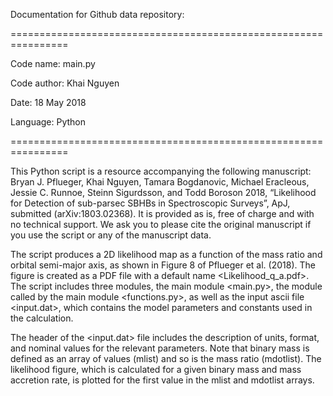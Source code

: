 Documentation for Github data repository:

================================================================
 
 Code name: main.py
 
 Code author: Khai Nguyen
 
 Date: 18 May 2018
 
 Language: Python
 
================================================================

This Python script is a resource accompanying the following manuscript: Bryan J. Pflueger, Khai Nguyen, Tamara Bogdanovic, Michael Eracleous, Jessie C. Runnoe, Steinn Sigurdsson, and Todd Boroson 2018, “Likelihood for Detection of sub-parsec SBHBs in Spectroscopic Surveys”, ApJ, submitted (arXiv:1803.02368). It is provided as is, free of charge and with no technical support. We ask you to please cite the original manuscript if you use the script or any of the manuscript data.

The script produces a 2D likelihood map as a function of the mass ratio and orbital semi-major axis, as shown in Figure 8 of Pflueger et al. (2018). The figure is created as a PDF file with a default name <Likelihood_q_a.pdf>. The script includes three modules, the main module <main.py>, the module called by the main module <functions.py>, as well as the input ascii file <input.dat>, which contains the model parameters and constants used in the calculation.

The header of the <input.dat> file includes the description of units, format, and nominal values for the relevant parameters. Note that binary mass is defined as an array of values (mlist) and so is the mass ratio (mdotlist). The likelihood figure, which is calculated for a given binary mass and mass accretion rate, is plotted for the first value in the mlist and mdotlist arrays.
